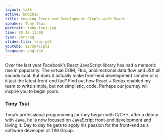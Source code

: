 ```yaml
---
layout: talk
active: bob2016
title: Keeping Front-end Development Simple with React
speaker: Tony Tsui
portrait: tony-tsui.jpg
time: 10:15-11:00
type: Vortrag
slides-file: tsui.pdf
youtube: 1275641lpkI
language: english
---
```


Over the last year Facebook’s React JavaScript library has had a meteoric
rise in popularity. The virtual DOM, Flux, unidirectional data flow and JSX
all sounds cool. But does it actually make front-end development simpler or
is it just the latest front-end fad? Find out how React + Redux enabled my
team to write simple, but not simplistic, code. Perhaps our journey will
inspire you to begin yours.

### Tony Tsui

Tony’s professional programming journey began with C/C++, after a detour
with Java, he is now focused on JavaScript front-end development and loving
it. Day to day he gets to apply his passion for the front-end as a software
developer at TIM Group.
	 

